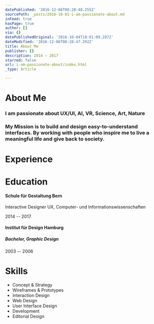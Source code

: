 ```yaml
---
datePublished: '2016-12-06T00:28:48.255Z'
sourcePath: _posts/2016-10-01-i-am-passionate-about.md
inFeed: true
hasPage: true
author: []
via: {}
datePublishedOriginal: '2016-10-04T18:01:09.287Z'
dateModified: '2016-12-06T00:28:47.392Z'
title: About Me
publisher: {}
description: 2014 – 2017
starred: false
url: i-am-passionate-about/index.html
_type: Article

---
```

# About Me

### I am passionate about **UX/UI, AI, VR, Science, Art, Nature**

### My Mission is to build and design easy-to-understand interfaces. By working with people who inspire me to live a meaningful life and give back to society.

# Experience

# Education

#### **Schule für Gestaltung Bern**  
Interactive Designer UX, Computer- und Informationswissenschaften

2014 -- 2017

#### **Institut für Design Hamburg**

##### Bachelor, Graphic Design

2003 -- 2006

# Skills

* Concept & Strategy
* Wireframes & Prototypes
* Interaction Design
* Web Design
* User Interface Design
* Development
* Editorial Design